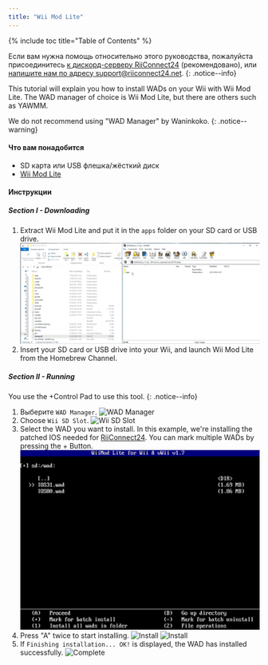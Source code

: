 ```yaml
---
title: "Wii Mod Lite"
---
```


{% include toc title="Table of Contents" %}

Если вам нужна помощь относительно этого руководства, пожалуйста присоединитесь [к дискорд-серверу RiiConnect24](https://discord.gg/rc24) (рекомендовано), или [напишите нам по адресу support@riiconnect24.net](mailto:support@riiconnect24.net).
{: .notice--info}

This tutorial will explain you how to install WADs on your Wii with Wii Mod Lite. The WAD manager of choice is Wii Mod Lite, but there are others such as YAWMM.

We do not recommend using "WAD Manager" by Waninkoko.
{: .notice--warning}

#### Что вам понадобится
* SD карта или USB флешка/жёсткий диск
* [Wii Mod Lite](https://github.com/RiiConnect24/Wii-Mod-Lite/releases)

#### Инструкции

##### Section I - Downloading

1. Extract Wii Mod Lite and put it in the `apps` folder on your SD card or USB drive. ![SD card Drag and Drop](/images/WiiModLite/1.gif)
2. Insert your SD card or USB drive into your Wii, and launch Wii Mod Lite from the Homebrew Channel.

##### Section II - Running

You use the +Control Pad to use this tool.
{: .notice--info}

1. Выберите `WAD Manager`. ![WAD Manager](/images/WiiModLite/2.png)
2. Choose `Wii SD Slot`. ![Wii SD Slot](/images/WiiModLite/3.png)
3. Select the WAD you want to install. In this example, we're installing the patched IOS needed for [RiiConnect24](riiconnect24). You can mark multiple WADs by pressing the + Button. ![Select them](/images/WiiModLite/4.gif)
4. Press "A" twice to start installing. ![Install](/images/WiiModLite/5.png) ![Install](/images/WiiModLite/6.png)
5. If `Finishing installation... OK!` is displayed, the WAD has installed successfully. ![Complete](/images/WiiModLite/7.png) 
